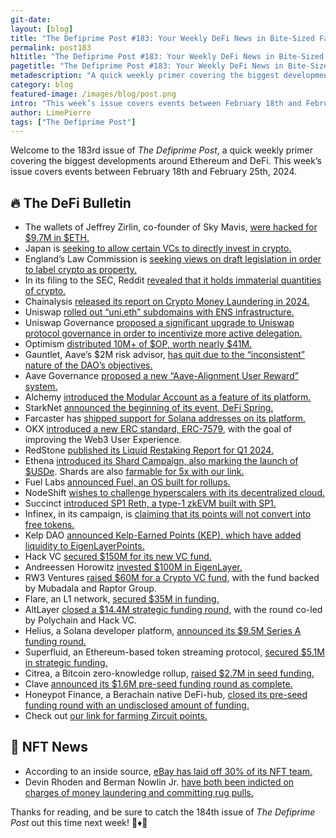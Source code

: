 ```yaml
---
git-date:
layout: [blog]
title: "The Defiprime Post #183: Your Weekly DeFi News in Bite-Sized Fashion"
permalink: post183
h1title: "The Defiprime Post #183: Your Weekly DeFi News in Bite-Sized Fashion"
pagetitle: "The Defiprime Post #183: Your Weekly DeFi News in Bite-Sized Fashion"
metadescription: "A quick weekly primer covering the biggest developments around Ethereum and DeFi. This week’s issue covers events between February 18th and February 25th, 2024"
category: blog
featured-image: /images/blog/post.png
intro: "This week’s issue covers events between February 18th and February 25th, 2024"
author: LimePierre
tags: ["The Defiprime Post"]
---
```

 
Welcome to the 183rd issue of _The Defiprime Post_, a quick weekly primer covering the biggest developments around Ethereum and DeFi. This week’s issue covers events between February 18th and February 25th, 2024.


## 🔥 The DeFi Bulletin

* The wallets of Jeffrey Zirlin, co-founder of Sky Mavis, [were hacked for $9.7M in $ETH.](https://www.theblock.co/post/278745/sky-mavis-co-founder-jeffrey-zirlins-wallets-hacked)
* Japan is [seeking to allow certain VCs to directly invest in crypto.](https://www.theblock.co/post/277966/japan-vc-invest-crypto-web3-startups)
* England’s Law Commission is [seeking views on draft legislation in order to label crypto as property.](https://www.coindesk.com/policy/2024/02/22/englands-law-commission-seeks-draft-views-on-legislation-to-label-crypto-as-property)
* In its filing to the SEC, Reddit [revealed that it holds immaterial quantities of crypto.](https://www.theblock.co/post/278745/sky-mavis-co-founder-jeffrey-zirlins-wallets-hacked)
* Chainalysis [released its report on Crypto Money Laundering in 2024.](https://www.chainalysis.com/blog/2024-crypto-money-laundering/)
* Uniswap [rolled out “uni.eth” subdomains with ENS infrastructure.](https://www.theblock.co/post/278771/uniswap-subdomains-ens)
* Uniswap Governance [proposed a significant upgrade to Uniswap protocol governance in order to incentivize more active delegation.](https://gov.uniswap.org/t/rfc-activate-uniswap-protocol-governance/22936)
* Optimism [distributed 10M+ of $OP, worth nearly $41M.](https://www.theblock.co/post/278251/optimism-distributes-over-10-million-op-worth-nearly-41-million-in-fourth-airdrop)
* Gauntlet, Aave’s $2M risk advisor, [has quit due to the “inconsistent” nature of the DAO’s objectives.](https://www.dlnews.com/articles/defi/gauntlet-quits-aave-dao-over-what-it-calls-inconsistency)
* Aave Governance [proposed a new “Aave-Alignment User Reward” system.](https://governance.aave.com/t/arfc-merit-a-new-aave-alignment-user-reward-system/16646)
* Alchemy [introduced the Modular Account as a feature of its platform.](https://www.alchemy.com/blog/hello-modular-account?s=35)
* StarkNet [announced the beginning of its event, DeFi Spring.](https://www.starknet.io/en/content/starknet-foundation-introduces-the-start-of-defi-spring)
* Farcaster has [shipped support for Solana addresses on its platform.](https://www.theblock.co/post/278797/farcaster-solana)
* OKX [introduced a new ERC standard, ERC-7579](https://www.prnewswire.com/news-releases/okx-pioneers-the-erc-7579-standard-streamlining-developers-ability-to-customize-and-improve-the-web3-user-experience-302065875.html), with the goal of improving the Web3 User Experience.
* RedStone [published its Liquid Restaking Report for Q1 2024.](https://blog.redstone.finance/2024/02/21/liquid-restaking-report-2024-market-overview/)
* Ethena [introduced its Shard Campaign, also marking the launch of $USDe](https://mirror.xyz/0xF99d0E4E3435cc9C9868D1C6274DfaB3e2721341/lJHZjwoyS7k2UqfrMeOItH_JqRlmk3yJ8_SkrISGpmA). Shards are also [farmable for 5x with our link.](https://app.ethena.fi/join/027yu)
* Fuel Labs [announced Fuel, an OS built for rollups.](https://fuel.mirror.xyz/uYMT39LiB538Q61Mgf4bRrsAwApJSeNiG_afDHhOhGs)
* NodeShift [wishes to challenge hyperscalers with its decentralized cloud.](https://techcrunch.com/2024/02/21/nodeshift-wants-to-challenge-the-hyperscalers-with-its-decentralized-cloud/)
* Succinct [introduced SP1 Reth, a type-1 zkEVM built with SP1.](https://blog.succinct.xyz/sp1-reth/)
* Infinex, in its campaign, is [claiming that its points will not convert into free tokens.](https://www.dlnews.com/articles/defi/airdrop-farmers-bet-infinex-points-will-become-tokens/)
* Kelp DAO [announced Kelp-Earned Points (KEP), which have added liquidity to EigenLayerPoints.](https://www.coindesk.com/markets/2024/02/21/restaking-protocol-kelp-dao-brings-liquidity-to-eigenlayer-points/)
* Hack VC [secured $150M for its new VC fund.](https://www.theblock.co/post/278231/hack-vc-closes-150-million-for-new-venture-fund-eyes-web3-ai-startups)
* Andreessen Horowitz [invested $100M in EigenLayer.](https://www.theblock.co/post/278575/andreessen-horowitz-invests-100-million-in-restaking-project-eigenlayer-bloomberg?utm_source=telegram1&utm_medium=social)
* RW3 Ventures [raised $60M for a Crypto VC fund](https://fortune.com/crypto/2024/02/15/rw3-ventures-mubadala-raptor-vc-crypto-blockchain-bitgo/), with the fund backed by Mubadala and Raptor Group.
* Flare, an L1 network, [secured $35M in funding.](https://www.coindesk.com/business/2024/02/23/layer-1-network-flare-raises-35m-from-kenetic-aves-lair/)
* AltLayer [closed a $14.4M strategic funding round](https://www.theblock.co/post/277994/altlayer-strategic-fundraising-round-polychain-capital-hack-vc), with the round co-led by Polychain and Hack VC.
* Helius, a Solana developer platform, [announced its $9.5M Series A funding round.](https://www.theblock.co/post/278441/solana-developer-platform-helius-raises-9-5-million-in-series-a-funding)
* Superfluid, an Ethereum-based token streaming protocol, [secured $5.1M in strategic funding.](https://www.theblock.co/post/278615/ethereum-token-streaming-protocol-superfluid-strategic-funding?utm_source=twitter&utm_medium=social&s=35)
* Citrea, a Bitcoin zero-knowledge rollup, [raised $2.7M in seed funding.](https://www.coindesk.com/tech/2024/02/21/bitcoin-zero-knowledge-rollup-citrea-raises-27m-in-seed-funding/)
* Clave [announced its $1.6M pre-seed funding round as complete.](https://blog.getclave.io/p/claves-breakthrough-16m-pre-seed)
* Honeypot Finance, a Berachain native DeFi-hub, [closed its pre-seed funding round with an undisclosed amount of funding.](https://coinvoice.net/24h/1760511240096710657)
* Check out [our link for farming Zircuit points.](https://stake.zircuit.com/?ref=bmy6mm)


## 💎 NFT News

* According to an inside source, [eBay has laid off 30% of its NFT team.](https://www.nftgators.com/is-ebay-shutting-down-nfts/)
* Devin Rhoden and Berman Nowlin Jr. [have both been indicted on charges of money laundering and committing rug pulls.](https://www.ice.gov/news/releases/2-charged-nft-money-laundering-rug-pull-digital-blockchains)

Thanks for reading, and be sure to catch the 184th issue of _The Defiprime Post_ out this time next week! 👋♦️👋